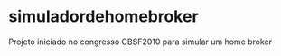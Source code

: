 simuladordehomebroker
=====================

Projeto iniciado no congresso CBSF2010 para simular um home broker